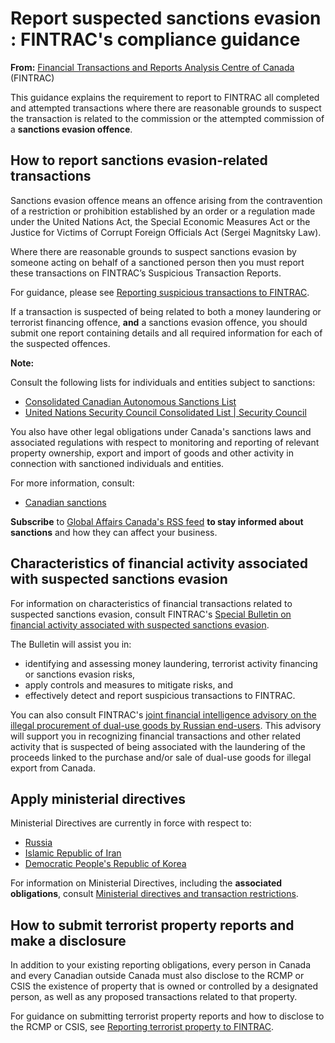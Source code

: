 # Report suspected sanctions evasion : FINTRAC's compliance guidance

**From:** [Financial Transactions and Reports Analysis Centre of Canada](/intro-eng) (FINTRAC)

This guidance explains the requirement to report to FINTRAC all completed and attempted transactions where there are reasonable grounds to suspect the transaction is related to the commission or the attempted commission of a **sanctions evasion offence**.

## How to report sanctions evasion-related transactions

Sanctions evasion offence means an offence arising from the contravention of a restriction or prohibition established by an order or a regulation made under the United Nations Act, the Special Economic Measures Act or the Justice for Victims of Corrupt Foreign Officials Act (Sergei Magnitsky Law).

Where there are reasonable grounds to suspect sanctions evasion by someone acting on behalf of a sanctioned person then you must report these transactions on FINTRAC’s Suspicious Transaction Reports.

For guidance, please see [Reporting suspicious transactions to FINTRAC](/guidance-directives/transaction-operation/str-dod/str-dod-eng).

If a transaction is suspected of being related to both a money laundering or terrorist financing offence, **and** a sanctions evasion offence, you should submit one report containing details and all required information for each of the suspected offences.

**Note:**

Consult the following lists for individuals and entities subject to sanctions:

- [Consolidated Canadian Autonomous Sanctions List](https://www.international.gc.ca/world-monde/international_relations-relations_internationales/sanctions/consolidated-consolide.aspx?lang=eng)
- [United Nations Security Council Consolidated List \| Security Council](https://main.un.org/securitycouncil/en/content/un-sc-consolidated-list)

You also have other legal obligations under Canada's sanctions laws and associated regulations with respect to monitoring and reporting of relevant property ownership, export and import of goods and other activity in connection with sanctioned individuals and entities.

For more information, consult:

- [Canadian sanctions](https://www.international.gc.ca/world-monde/international_relations-relations_internationales/sanctions/index.aspx?lang=eng)

**Subscribe** to [Global Affairs Canada's RSS feed](https://www.international.gc.ca/world-monde/rss/international_relations-relations_internationales/sanctions/recent-recents_eng.xml) **to stay informed about sanctions** and how they can affect your business.

## Characteristics of financial activity associated with suspected sanctions evasion

For information on characteristics of financial transactions related to suspected sanctions evasion, consult FINTRAC's [Special Bulletin on financial activity associated with suspected sanctions evasion](/intel/bulletins/sanctions-eng).

The Bulletin will assist you in:

- identifying and assessing money laundering, terrorist activity financing or sanctions evasion risks,
- apply controls and measures to mitigate risks, and
- effectively detect and report suspicious transactions to FINTRAC.

You can also consult FINTRAC's [joint financial intelligence advisory on the illegal procurement of dual-use goods by Russian end-users](/notices-avis/avs/2024-02-20-eng?). This advisory will support you in recognizing financial transactions and other related activity that is suspected of being associated with the laundering of the proceeds linked to the purchase and/or sale of dual-use goods for illegal export from Canada.

## Apply ministerial directives

Ministerial Directives are currently in force with respect to:

- [Russia](/obligations/dir-rus-eng)
- [Islamic Republic of Iran](/obligations/dir-iri-eng)
- [Democratic People's Republic of Korea](/obligations/dir-dprk-eng)

For information on Ministerial Directives, including the **associated obligations**, consult [Ministerial directives and transaction restrictions](/obligations/directives-eng).

## How to submit terrorist property reports and make a disclosure

In addition to your existing reporting obligations, every person in Canada and every Canadian outside Canada must also disclose to the RCMP or CSIS the existence of property that is owned or controlled by a designated person, as well as any proposed transactions related to that property.

For guidance on submitting terrorist property reports and how to disclose to the RCMP or CSIS, see [Reporting terrorist property to FINTRAC](/guidance-directives/transaction-operation/Guide5/5-eng).